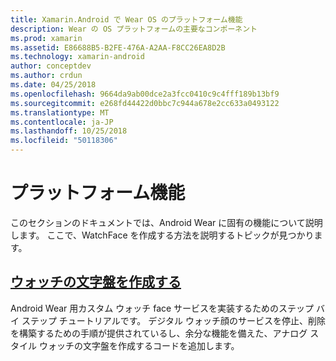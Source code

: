 ```yaml
---
title: Xamarin.Android で Wear OS のプラットフォーム機能
description: Wear の OS プラットフォームの主要なコンポーネント
ms.prod: xamarin
ms.assetid: E86688B5-B2FE-476A-A2AA-F8CC26EA8D2B
ms.technology: xamarin-android
author: conceptdev
ms.author: crdun
ms.date: 04/25/2018
ms.openlocfilehash: 9664da9ab00dce2a3fcc0410c9c4fff189b13bf9
ms.sourcegitcommit: e268fd44422d0bbc7c944a678e2cc633a0493122
ms.translationtype: MT
ms.contentlocale: ja-JP
ms.lasthandoff: 10/25/2018
ms.locfileid: "50118306"
---
```

# <a name="platform-features"></a>プラットフォーム機能

このセクションのドキュメントでは、Android Wear に固有の機能について説明します。 ここで、WatchFace を作成する方法を説明するトピックが見つかります。
 
##  <a name="creating-a-watch-faceandroidwearplatformcreating-a-watchfacemd"></a>[ウォッチの文字盤を作成する](~/android/wear/platform/creating-a-watchface.md)

Android Wear 用カスタム ウォッチ face サービスを実装するためのステップ バイ ステップ チュートリアルです。 デジタル ウォッチ顔のサービスを停止、削除を構築するための手順が提供されているし、余分な機能を備えた、アナログ スタイル ウォッチの文字盤を作成するコードを追加します。
